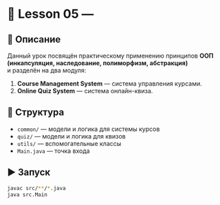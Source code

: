 # 🧠 Lesson 05 — 

## 🎯 Описание
Данный урок посвящён практическому применению принципов **ООП (инкапсуляция, наследование, полиморфизм, абстракция)**  
и разделён на два модуля:
1. **Course Management System** — система управления курсами.
2. **Online Quiz System** — система онлайн-квиза.

## 📁 Структура
- `common/` — модели и логика для системы курсов
- `quiz/` — модели и логика для квизов
- `utils/` — вспомогательные классы
- `Main.java` — точка входа

## ▶️ Запуск
```bash
javac src/**/*.java
java src.Main
